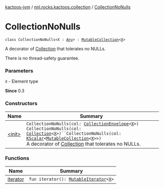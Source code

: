 [kactoos-jvm](../../index.md) / [nnl.rocks.kactoos.collection](../index.md) / [CollectionNoNulls](./index.md)

# CollectionNoNulls

`class CollectionNoNulls<X : `[`Any`](https://kotlinlang.org/api/latest/jvm/stdlib/kotlin/-any/index.html)`> : `[`MutableCollection`](https://kotlinlang.org/api/latest/jvm/stdlib/kotlin.collections/-mutable-collection/index.html)`<`[`X`](index.md#X)`>`

A decorator of [Collection](https://kotlinlang.org/api/latest/jvm/stdlib/kotlin.collections/-collection/index.html) that tolerates no NULLs.

There is no thread-safety guarantee.

### Parameters

`X` - Element type

**Since**
0.3

### Constructors

| Name | Summary |
|---|---|
| [&lt;init&gt;](-init-.md) | `CollectionNoNulls(col: `[`CollectionEnvelope`](../-collection-envelope/index.md)`<`[`X`](index.md#X)`>)`<br>`CollectionNoNulls(col: `[`Collection`](https://kotlinlang.org/api/latest/jvm/stdlib/kotlin.collections/-collection/index.html)`<`[`X`](index.md#X)`>)``CollectionNoNulls(col: `[`KScalar`](../../nnl.rocks.kactoos/-k-scalar.md)`<`[`MutableCollection`](https://kotlinlang.org/api/latest/jvm/stdlib/kotlin.collections/-mutable-collection/index.html)`<`[`X`](index.md#X)`>>)`<br>A decorator of [Collection](https://kotlinlang.org/api/latest/jvm/stdlib/kotlin.collections/-collection/index.html) that tolerates no NULLs. |

### Functions

| Name | Summary |
|---|---|
| [iterator](iterator.md) | `fun iterator(): `[`MutableIterator`](https://kotlinlang.org/api/latest/jvm/stdlib/kotlin.collections/-mutable-iterator/index.html)`<`[`X`](index.md#X)`>` |

